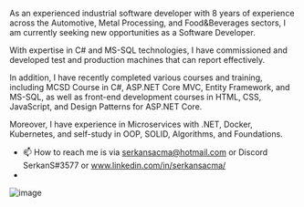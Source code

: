 As an experienced industrial software developer with 8 years of experience across the Automotive, Metal Processing, and Food&Beverages sectors, I am currently seeking new opportunities as a Software Developer.

With expertise in C# and MS-SQL technologies, I have commissioned and developed test and production machines that can report effectively.

In addition, I have recently completed various courses and training, including MCSD Course in C#, ASP.NET Core MVC, Entity Framework, and MS-SQL, as well as front-end development courses in HTML, CSS, JavaScript, and Design Patterns for ASP.NET Core.

Moreover, I have experience in Microservices with .NET, Docker, Kubernetes, and self-study in OOP, SOLID, Algorithms, and Foundations.

- 📫 How to reach me is via serkansacma@hotmail.com or Discord SerkanS#3577 or www.linkedin.com/in/serkansacma/
- 
![image]({https://hits.seeyoufarm.com/api/count/incr/badge.svg?url=https%3A%2F%2Fgithub.com%2Fsrkans1212%2Fhit-counter})

<!---
srkans/srkans is a ✨ special ✨ repository because its `README.md` (this file) appears on your GitHub profile.
You can click the Preview link to take a look at your changes.
--->
